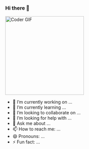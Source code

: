 ### Hi there 👋

<img src="https://giphy.com/embed/zOvBKUUEERdNm" alt="Coder GIF" width="250">



- 🔭 I’m currently working on ...
- 🌱 I’m currently learning ...
- 👯 I’m looking to collaborate on ...
- 🤔 I’m looking for help with ...
- 💬 Ask me about ...
- 📫 How to reach me: ...
- 😄 Pronouns: ...
- ⚡ Fun fact: ...

